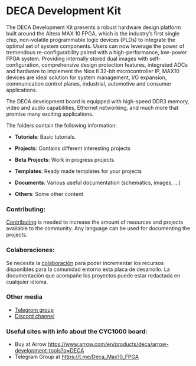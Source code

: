 # DECA Development Kit

The DECA Development Kit presents a robust hardware design platform built around the Altera MAX 10 FPGA, which is the industry’s first single chip, non-volatile programmable logic devices (PLDs) to integrate the optimal set of system components. Users can now leverage the power of tremendous re-configurability paired with a high-performance, low-power FPGA system. Providing internally stored dual images with self-configuration, comprehensive design protection features, integrated ADCs and hardware to implement the Nios II 32-bit microcontroller IP, MAX10 devices are ideal solution for system management, I/O expansion, communication control planes, industrial, automotive and consumer applications.

The DECA development board is equipped with high-speed DDR3 memory, video and audio capabilities, Ethernet networking, and much more that promise many exciting applications. 

The folders contain the following information:

* **Tutorials**: Basic tutorials.

* **Projects**: Contains different interesting projects

* **Beta Projects**: Work in progress projects

* **Templates**: Ready made templates for your projects

* **Documents**: Various useful documentation (schematics, images, ...)

* **Others**: Some other content 

### **Contributing:**

[Contributing](https://github.com/SoCFPGA-learning/General/tree/main/Contributing) is needed to increase the amount of resources and projects available to the community. Any language can be used for documenting the projects.

### **Colaboraciones:**

Se necesita la [colaboración](https://github.com/SoCFPGA-learning/General/tree/main/Github_ayuda) para poder incrementar los recursos disponibles para la comunidad entorno esta placa de desarrollo.    La documentación que acompañe los proyectos puede estar redactada en cualquier idioma.

### Other media

* [Telegrom group](https://t.me/Sockit_FPGA) 
* [Discord channel](https://discord.gg/YDdmtwh) 

### **Useful sites with info about the CYC1000 board:**

* Buy at Arrow https://www.arrow.com/en/products/deca/arrow-development-tools?q=DECA
* Telegram Group at https://t.me/Deca_Max10_FPGA

  

